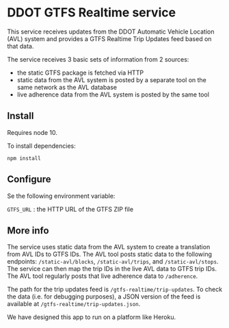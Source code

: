 # DDOT GTFS Realtime service

This service receives updates from the DDOT Automatic Vehicle Location (AVL) system and provides a GTFS Realtime Trip Updates feed based on that data.

The service receives 3 basic sets of information from 2 sources:

- the static GTFS package is fetched via HTTP
- static data from the AVL system is posted by a separate tool on the same network as the AVL database
- live adherence data from the AVL system is posted by the same tool

## Install


Requires node 10.

To install dependencies:

```
npm install
```

## Configure

Se the following environment variable:

`GTFS_URL` : the HTTP URL of the GTFS ZIP file


## More info

The service uses static data from the AVL system to create a translation from AVL IDs to GTFS IDs. The AVL tool posts static data to the following endpoints: `/static-avl/blocks`, `/static-avl/trips`, and `/static-avl/stops`. The service can then map the trip IDs in the live AVL data to GTFS trip IDs. The AVL tool regularly posts that live adherence data to `/adherence`.

The path for the trip updates feed is `/gtfs-realtime/trip-updates`. To check the data (i.e. for debugging purposes), a JSON version of the feed is available at `/gtfs-realtime/trip-updates.json`.

We have designed this app to run on a platform like Heroku.
